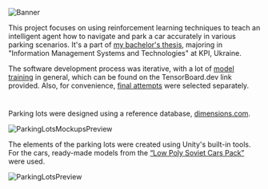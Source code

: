 ![Banner](https://github.com/yuradanyliuk/AutonomousParking/assets/56362999/7a597506-8a39-4713-8796-9ce82856b69b)

This project focuses on using reinforcement learning techniques to teach an intelligent agent how to navigate and park a car accurately in various parking scenarios.
It's a part of [my bachelor's thesis](https://drive.google.com/drive/folders/1YK7YRnL6dpJ33humapjptR0H9O5MAja_), majoring in "Information Management Systems and Technologies" at KPI, Ukraine.

The software development process was iterative, with a lot of [model training](https://tensorboard.dev/experiment/wW80LL6ySPGVxk6jJeQvRw) in general, which can be found on the TensorBoard.dev link provided.
Also, for convenience, [final attempts](https://tensorboard.dev/experiment/snac9DewTPWmc1rOr1o9kA) were selected separately.
#
Parking lots were designed using a reference database, [dimensions.com](https://www.dimensions.com).

![ParkingLotsMockupsPreview](https://github.com/yuradanyliuk/AutonomousParking/assets/56362999/1c3759db-2399-4041-9201-e7ec58817018)

The elements of the parking lots were created using Unity's built-in tools. For the cars, ready-made models from the [“Low Poly Soviet Cars Pack”](https://assetstore.unity.com/packages/3d/vehicles/low-poly-soviet-cars-pack-184453) were used.

![ParkingLotsPreview](https://github.com/yuradanyliuk/AutonomousParking/assets/56362999/55ea93fe-ad0d-49ce-9930-14b357e1d2ea)
